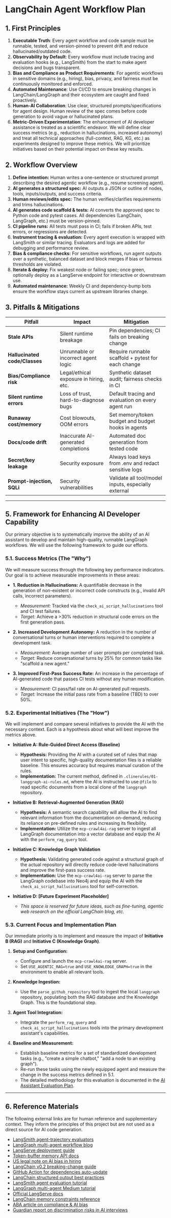 
# LangChain Agent Workflow Plan

## 1. First Principles

1.  **Executable Truth**: Every agent workflow and code sample must be runnable, tested, and version-pinned to prevent drift and reduce hallucinated/outdated code.
2.  **Observability by Default**: Every workflow must include tracing and evaluation hooks (e.g., LangSmith) from the start to make agent decisions and bugs transparent.
3.  **Bias and Compliance as Product Requirements**: For agentic workflows in sensitive domains (e.g., hiring), bias, privacy, and fairness must be continuously monitored and enforced.
4.  **Automated Maintenance**: Use CI/CD to ensure breaking changes in LangChain/LangGraph and their ecosystem are caught and fixed proactively.
5.  **Human-AI Collaboration**: Use clear, structured prompts/specifications for agent design. Human review of the spec comes before code generation to avoid vague or hallucinated plans.
6.  **Metric-Driven Experimentation**: The enhancement of AI developer assistance is treated as a scientific endeavor. We will define clear success metrics (e.g., reduction in hallucinations, increased autonomy) and treat all technical approaches (full-context, RAG, KG, etc.) as experiments designed to improve these metrics. We will prioritize initiatives based on their potential impact on these key results.

## 2. Workflow Overview

1.  **Define intention:** Human writes a one-sentence or structured prompt describing the desired agentic workflow (e.g., resume screening agent).
2.  **AI generates a structured spec:** AI outputs a JSON or outline of nodes, tools, inputs/outputs, and success criteria.
3.  **Human reviews/edits spec:** The human verifies/clarifies requirements and trims hallucinations.
4.  **AI generates code scaffold & tests:** AI converts the approved spec to Python code and pytest cases. All dependencies (LangChain, LangGraph, etc.) must be version-pinned.
5.  **CI pipeline runs:** All tests must pass in CI; fails if broken APIs, test errors, or regressions are detected.
6.  **Instrument tracing & evaluation:** Every agent execution is wrapped with LangSmith or similar tracing. Evaluators and logs are added for debugging and performance review.
7.  **Bias & compliance checks:** For sensitive workflows, run agent outputs over a synthetic, balanced dataset and block merges if bias or fairness thresholds are violated.
8.  **Iterate & deploy:** Fix weakest node or failing spec; once green, optionally deploy as a LangServe endpoint for interactive or downstream use.
9.  **Automated maintenance:** Weekly CI and dependency-bump bots ensure the workflow stays current as upstream libraries change.

## 3. Pitfalls & Mitigations

| Pitfall | Impact | Mitigation |
| --- | --- | --- |
| **Stale APIs** | Silent runtime breakage | Pin dependencies; CI fails on breaking change |
| **Hallucinated code/Classes** | Unrunnable or incorrect agent logic | Require runnable scaffold + pytest for each change |
| **Bias/Compliance risk** | Legal/ethical exposure in hiring, etc. | Synthetic dataset audit; fairness checks in CI |
| **Silent runtime errors** | Loss of trust, hard-to-diagnose bugs | Default tracing and evaluation on every agent run |
| **Runaway cost/memory** | Cost blowouts, OOM errors | Set memory/token budget and budget hooks in agents |
| **Docs/code drift** | Inaccurate AI-generated completions | Automated doc generation from tested code |
| **Secret/key leakage** | Security exposure | Always load keys from .env and redact sensitive logs |
| **Prompt-injection, SQLi** | Security vulnerabilities | Validate all tool/model inputs, especially external |

---

## 5. Framework for Enhancing AI Developer Capability

Our primary objective is to systematically improve the ability of an AI assistant to develop and maintain high-quality, runnable LangGraph workflows. We will use the following framework to guide our efforts.

### 5.1. Success Metrics (The "Why")

We will measure success through the following key performance indicators. Our goal is to achieve measurable improvements in these areas:

*   **1. Reduction in Hallucinations:** A quantifiable decrease in the generation of non-existent or incorrect code constructs (e.g., invalid API calls, incorrect parameters).
    *   *Measurement:* Tracked via the `check_ai_script_hallucinations` tool and CI test failures.
    *   *Target:* Achieve a >30% reduction in structural code errors on the first generation pass.

*   **2. Increased Development Autonomy:** A reduction in the number of conversational turns or human interventions required to complete a development task.
    *   *Measurement:* Average number of user prompts per completed task.
    *   *Target:* Reduce conversational turns by 25% for common tasks like "scaffold a new agent."

*   **3. Improved First-Pass Success Rate:** An increase in the percentage of AI-generated code that passes CI tests without any human modification.
    *   *Measurement:* CI pass/fail rate on AI-generated pull requests.
    *   *Target:* Increase the initial pass rate from a baseline (TBD) to over 50%.

### 5.2. Experimental Initiatives (The "How")

We will implement and compare several initiatives to provide the AI with the necessary context. Each is a hypothesis about what will best improve the metrics above.

*   **Initiative A: Rule-Guided Direct Access (Baseline)**
    *   **Hypothesis:** Providing the AI with a curated set of rules that map user intent to specific, high-quality documentation files is a reliable baseline. This ensures accuracy but requires manual curation of the rules.
    *   **Implementation:** The current method, defined in `.clinerules/01-langgraph-ai-rules.md`, where the AI is instructed to use `@file` to read specific documents from a local clone of the `langgraph` repository.

*   **Initiative B: Retrieval-Augmented Generation (RAG)**
    *   **Hypothesis:** A semantic search capability will allow the AI to find relevant information from the documentation on-demand, reducing its reliance on pre-defined rules and increasing its flexibility.
    *   **Implementation:** Utilize the `mcp-crawl4ai-rag` server to ingest all LangGraph documentation into a vector database and equip the AI with the `perform_rag_query` tool.

*   **Initiative C: Knowledge Graph Validation**
    *   **Hypothesis:** Validating generated code against a structural graph of the actual repository will directly reduce code-level hallucinations and improve the first-pass success rate.
    *   **Implementation:** Use the `mcp-crawl4ai-rag` server to parse the LangGraph codebase into Neo4j and equip the AI with the `check_ai_script_hallucinations` tool for self-correction.

*   **Initiative D: [Future Experiment Placeholder]**
    *   *This space is reserved for future ideas, such as fine-tuning, agentic web research on the official LangChain blog, etc.*

### 5.3. Current Focus and Implementation Plan

Our immediate priority is to implement and measure the impact of **Initiative B (RAG)** and **Initiative C (Knowledge Graph)**.

1.  **Setup and Configuration:**
    *   Configure and launch the `mcp-crawl4ai-rag` server.
    *   Set `USE_AGENTIC_RAG=true` and `USE_KNOWLEDGE_GRAPH=true` in the environment to enable all relevant tools.

2.  **Knowledge Ingestion:**
    *   Use the `parse_github_repository` tool to ingest the local `langgraph` repository, populating both the RAG database and the Knowledge Graph. This is the foundational step.

3.  **Agent Tool Integration:**
    *   Integrate the `perform_rag_query` and `check_ai_script_hallucinations` tools into the primary development assistant's capabilities.

4.  **Baseline and Measurement:**
    *   Establish baseline metrics for a set of standardized development tasks (e.g., "create a simple chatbot," "add a node to an existing graph").
    *   Re-run these tasks using the newly equipped agent and measure the change in the success metrics defined in 5.1.
    *   The detailed methodology for this evaluation is documented in the [AI Assistant Evaluation Plan](</memory/tasks/evaluation_plan.md>).

---

## 6. Reference Materials

The following external links are for human reference and supplementary context. They inform the principles of this project but are not used as a direct source for AI code generation.

*   [LangSmith agent-trajectory evaluators](https://docs.langchain.com/langsmith/agent-evaluation)
*   [LangGraph multi-agent workflow blog](https://blog.langchain.dev/langgraph-0-0-12/)
*   [LangServe deployment guide](https://docs.langchain.com/langserve/)
*   [Token-buffer memory API docs](https://api.python.langchain.com/en/latest/memory/langchain.memory.ConversationTokenBufferMemory.html)
*   [US legal note on AI bias in hiring](https://www.americanbar.org/groups/labor_law/publications/labor_employment_law_news/fall-2023/compliance-and-legal-risk-mitigation-artificial-intelligence-hiring-tools/)
*   [LangChain v0.2 breaking-change guide](https://github.com/langchain-ai/langchain/discussions/19154)
*   [GitHub Action for dependencies auto-update](https://github.com/marketplace/actions/create-pull-request)
*   [LangChain structured output best practices](https://docs.langchain.com/docs/guides/development-guides/output-parsing/)
*   [LangSmith agent evaluation tutorial](https://docs.langchain.com/langsmith/agent-evaluation)
*   [LangGraph multi-agent Medium tutorial](https://medium.com/langchain/langgraph-multi-agent-workflows-74bfcfe73ee8)
*   [Official LangServe docs](https://docs.langchain.com/langserve/)
*   [LangChain memory constraints reference](https://docs.langchain.com/docs/guides/development-guides/memory/)
*   [ABA article on compliance & AI bias](https://www.americanbar.org/groups/labor_law/publications/labor_employment_law_news/fall-2023/compliance-and-legal-risk-mitigation-artificial-intelligence-hiring-tools/)
*   [Guardian report on discrimination risks in AI interviews](https://www.theguardian.com/technology/2024/feb/20/ai-job-interviews-algorithms-discrimination)
